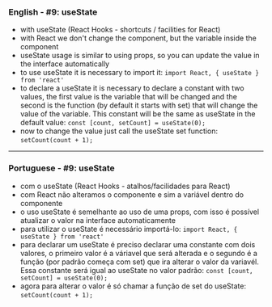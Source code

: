 ### English - #9: useState
- with useState (React Hooks - shortcuts / facilities for React)
- with React we don't change the component, but the variable inside the component
- useState usage is similar to using props, so you can update the value in the interface automatically
- to use useState it is necessary to import it:
    `import React, { useState } from 'react'`
- to declare a useState it is necessary to declare a constant with two values, the first value is the variable that will be changed and the second is the function (by default it starts with set) that will change the value of the variable. This constant will be the same as useState in the default value:
    `const [count, setCount] = useState(0);`
- now to change the value just call the useState set function:
    `setCount(count + 1);`

***

### Portuguese - #9: useState
- com o useState (React Hooks - atalhos/facilidades para React)
- com React não alteramos o componente e sim a variável dentro do componente
- o uso useState é semelhante ao uso de uma props, com isso é possível atualizar o valor na interface automaticamente
- para utilizar o useState é necessário importá-lo:
    `import React, { useState } from 'react'`
- para declarar um useState é preciso declarar uma constante com dois valores, o primeiro valor é a váriavel que será alterada e o segundo é a função (por padrão começa com set) que ira alterar o valor da variavél. Essa constante será igual ao useState no valor padrão:
    `const [count, setCount] = useState(0);`
- agora para alterar o valor é só chamar a função de set do useState:
    `setCount(count + 1);`
